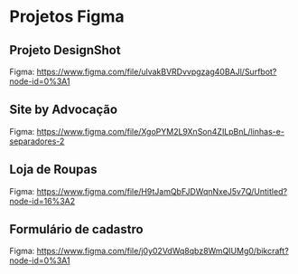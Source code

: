 # Projetos Figma

## Projeto DesignShot

Figma: https://www.figma.com/file/ulvakBVRDvvpgzag40BAJl/Surfbot?node-id=0%3A1

## Site by Advocação

Figma: https://www.figma.com/file/XgoPYM2L9XnSon4ZILpBnL/linhas-e-separadores-2

## Loja de Roupas

Figma: https://www.figma.com/file/H9tJamQbFJDWqnNxeJ5v7Q/Untitled?node-id=16%3A2

## Formulário de cadastro

Figma: https://www.figma.com/file/j0y02VdWq8qbz8WmQIUMg0/bikcraft?node-id=0%3A1
